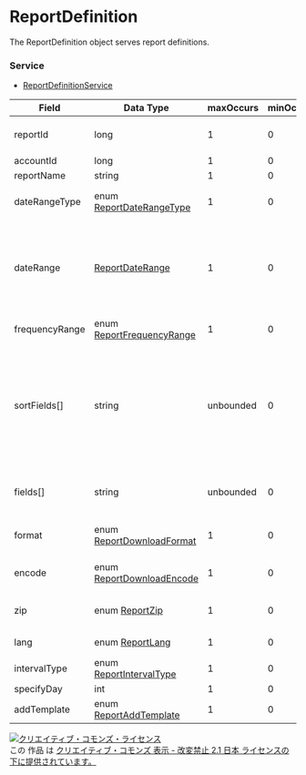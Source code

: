 # ReportDefinition
The ReportDefinition object serves report definitions.
### Service
+ [ReportDefinitionService](../services/ReportDefinitionService.md)

| Field | Data Type | maxOccurs | minOccurs | response | add | set | remove | Description | 
|---|---|---|---|---|---|---|---|---|
| reportId| long| 1| 0| ○| Ignore| -| Requirement<br>(Not updatable)| Report definition ID. |
| accountId| long| 1| 0| ○| Ignore| -| Ignore| Account ID. |
| reportName| string| 1| 0| ○| Optional| -| Ignore| Report name.| 
| dateRangeType| enum <a href="./ReportDateRangeType.md">ReportDateRangeType</a>| 1| 0| ○| Requirement| -| Ignore| Compilation target period for a defined report. |
| dateRange| <a href="./ReportDateRange.md">ReportDateRange</a>| 1| 0| ○| Optional| -| Ignore| The date range for report compilation to be set by user.<br>This item is required when ReportDateRangeType is set as "CUSTOM_DATE".|
| frequencyRange|  enum <a href="./ReportFrequencyRange.md">ReportFrequencyRange</a>| 1| 0| ○| Optional| -|Ignore|Performance range of frequency.。 |
| sortFields[]| string| unbounded| 0| ○| Optional| -| Ignore| Can select the fields to sort.<br>・Up to select 5 types of field to sort.<br>・Add "+" before the field name to arrange in ascending order.<br>・Add "-" before the field name to arrange in descending order. |
| fields[]| string| unbounded| 0| ○| Requirement| -| Ignore|Select the fields. <br>Confirm the available field name from <a href="../appendix/reports.md">Report Fields Page</a>. |
| format| enum <a href="./ReportDownloadFormat.md">ReportDownloadFormat</a>| 1| 0| ○| Optional| -| Ignore| File format for the defined download report. |
| encode| enum <a href="./ReportDownloadEncode.md">ReportDownloadEncode</a>| 1| 0| ○| Optional| -| Ignore| Encoding for the defined download report. |
| zip| enum <a href="./ReportZip.md">ReportZip</a>| 1| 0| ○| Optional| -| Ignore| Whether or not a compressed file exists for the defined report. |
| lang| enum <a href="./ReportLang.md">ReportLang</a>| 1| 0| ○| Optional| -| Ignore| Language for the defined column name. |
| intervalType| enum <a href="./ReportIntervalType.md">ReportIntervalType</a>| 1| 0| ○| Optional| -| Ignore| Selects day to create report. |
| specifyDay| int| 1| 0| ○| Optional| -| Ignore| Selects day for report. |
| addTemplate| enum <a href="./ReportAddTemplate.md">ReportAddTemplate</a>| 1| 0| ○| Optional| -| Ignore| Set the definition for a template flag.|
<a rel="license" href="http://creativecommons.org/licenses/by-nd/2.1/jp/"><img alt="クリエイティブ・コモンズ・ライセンス" style="border-width:0" src="https://i.creativecommons.org/l/by-nd/2.1/jp/88x31.png" /></a><br />この 作品 は <a rel="license" href="http://creativecommons.org/licenses/by-nd/2.1/jp/">クリエイティブ・コモンズ 表示 - 改変禁止 2.1 日本 ライセンスの下に提供されています。</a>
